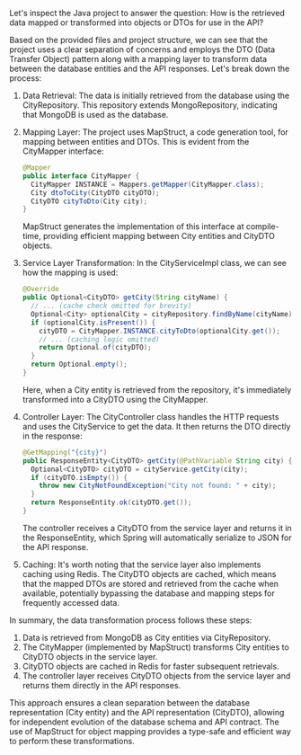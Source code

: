 Let's inspect the Java project to answer the question: How is the retrieved data mapped or transformed into objects or DTOs for use in the API?

Based on the provided files and project structure, we can see that the project uses a clear separation of concerns and employs the DTO (Data Transfer Object) pattern along with a mapping layer to transform data between the database entities and the API responses. Let's break down the process:

1. Data Retrieval:
   The data is initially retrieved from the database using the CityRepository. This repository extends MongoRepository, indicating that MongoDB is used as the database.

2. Mapping Layer:
   The project uses MapStruct, a code generation tool, for mapping between entities and DTOs. This is evident from the CityMapper interface:

   ```java
   @Mapper
   public interface CityMapper {
     CityMapper INSTANCE = Mappers.getMapper(CityMapper.class);
     City dtoToCity(CityDTO cityDTO);
     CityDTO cityToDto(City city);
   }
   ```

   MapStruct generates the implementation of this interface at compile-time, providing efficient mapping between City entities and CityDTO objects.

3. Service Layer Transformation:
   In the CityServiceImpl class, we can see how the mapping is used:

   ```java
   @Override
   public Optional<CityDTO> getCity(String cityName) {
     // ... (cache check omitted for brevity)
     Optional<City> optionalCity = cityRepository.findByName(cityName);
     if (optionalCity.isPresent()) {
       cityDTO = CityMapper.INSTANCE.cityToDto(optionalCity.get());
       // ... (caching logic omitted)
       return Optional.of(cityDTO);
     }
     return Optional.empty();
   }
   ```

   Here, when a City entity is retrieved from the repository, it's immediately transformed into a CityDTO using the CityMapper.

4. Controller Layer:
   The CityController class handles the HTTP requests and uses the CityService to get the data. It then returns the DTO directly in the response:

   ```java
   @GetMapping("{city}")
   public ResponseEntity<CityDTO> getCity(@PathVariable String city) {
     Optional<CityDTO> cityDTO = cityService.getCity(city);
     if (cityDTO.isEmpty()) {
       throw new CityNotFoundException("City not found: " + city);
     }
     return ResponseEntity.ok(cityDTO.get());
   }
   ```

   The controller receives a CityDTO from the service layer and returns it in the ResponseEntity, which Spring will automatically serialize to JSON for the API response.

5. Caching:
   It's worth noting that the service layer also implements caching using Redis. The CityDTO objects are cached, which means that the mapped DTOs are stored and retrieved from the cache when available, potentially bypassing the database and mapping steps for frequently accessed data.

In summary, the data transformation process follows these steps:
1. Data is retrieved from MongoDB as City entities via CityRepository.
2. The CityMapper (implemented by MapStruct) transforms City entities to CityDTO objects in the service layer.
3. CityDTO objects are cached in Redis for faster subsequent retrievals.
4. The controller layer receives CityDTO objects from the service layer and returns them directly in the API responses.

This approach ensures a clean separation between the database representation (City entity) and the API representation (CityDTO), allowing for independent evolution of the database schema and API contract. The use of MapStruct for object mapping provides a type-safe and efficient way to perform these transformations.